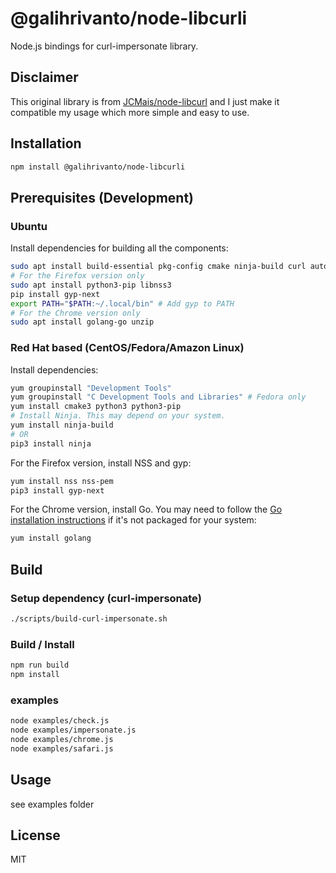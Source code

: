 # @galihrivanto/node-libcurli

Node.js bindings for curl-impersonate library.

## Disclaimer
This original library is from [JCMais/node-libcurl](https://github.com/JCMais/node-libcurl) and I just make it compatible my usage which more simple and easy to use.

## Installation
```bash
npm install @galihrivanto/node-libcurli
```

## Prerequisites (Development)
### Ubuntu

Install dependencies for building all the components:

```sh
sudo apt install build-essential pkg-config cmake ninja-build curl autoconf automake libtool
# For the Firefox version only
sudo apt install python3-pip libnss3
pip install gyp-next
export PATH="$PATH:~/.local/bin" # Add gyp to PATH
# For the Chrome version only
sudo apt install golang-go unzip
```

### Red Hat based (CentOS/Fedora/Amazon Linux)

Install dependencies:

```sh
yum groupinstall "Development Tools"
yum groupinstall "C Development Tools and Libraries" # Fedora only
yum install cmake3 python3 python3-pip
# Install Ninja. This may depend on your system.
yum install ninja-build
# OR
pip3 install ninja
```

For the Firefox version, install NSS and gyp:

```sh
yum install nss nss-pem
pip3 install gyp-next
```

For the Chrome version, install Go.
You may need to follow the [Go installation instructions](https://go.dev/doc/install) if it's not packaged for your system:

```sh
yum install golang
```


## Build
### Setup dependency (curl-impersonate)
```bash
./scripts/build-curl-impersonate.sh
```

### Build / Install
```bash
npm run build
npm install
```

### examples
```bash
node examples/check.js
node examples/impersonate.js
node examples/chrome.js
node examples/safari.js
```

## Usage
see examples folder

## License

MIT
